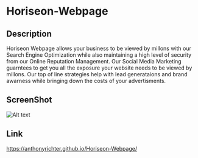 # Horiseon-Webpage

## Description
Horiseon Webpage allows your business to be viewed by millons with our Search Engine Optimization while also maintaining a high level of security from our Online Reputation Management. Our Social Media Marketing guarntees to get you all the exposure your website needs to be viewed by millons. Our top of line strategies help with lead generataions and brand awarness while bringing down the costs of your advertisments.

## ScreenShot
![Alt text](<_C__Users_antho_bootcamp_Horiseon-Webpage_index.html (1).png>)

## Link
https://anthonyrichter.github.io/Horiseon-Webpage/
